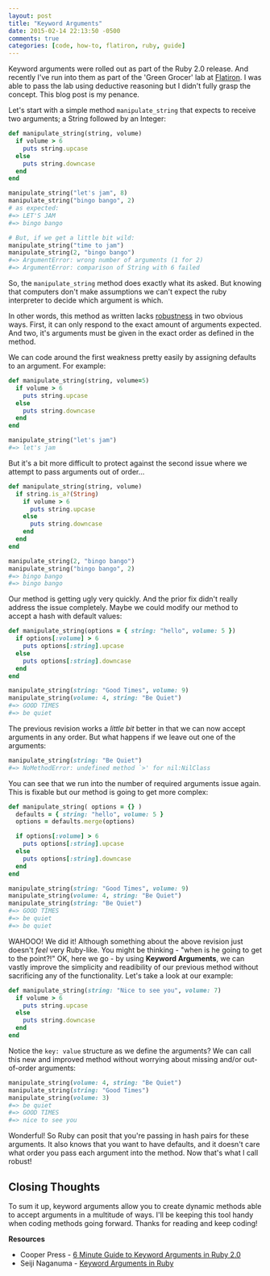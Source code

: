 ```yaml
---
layout: post
title: "Keyword Arguments"
date: 2015-02-14 22:13:50 -0500
comments: true
categories: [code, how-to, flatiron, ruby, guide]
---
```


Keyword arguments were rolled out as part of the Ruby 2.0 release. And recently I've run into them as part of the 'Green Grocer' lab at [Flatiron](http://flatironschool.com/). I was able to pass the lab using deductive reasoning but I didn't fully grasp the concept. This blog post is my penance.

Let's start with a simple method `manipulate_string` that expects to receive two arguments; a String followed by an Integer:

``` ruby
def manipulate_string(string, volume)
  if volume > 6
    puts string.upcase
  else
    puts string.downcase
  end
end

manipulate_string("let's jam", 8)
manipulate_string("bingo bango", 2)
# as expected:
#=> LET'S JAM
#=> bingo bango

# But, if we get a little bit wild:
manipulate_string("time to jam")
manipulate_string(2, "bingo bango")
#=> ArgumentError: wrong number of arguments (1 for 2)
#=> ArgumentError: comparison of String with 6 failed
```

So, the `manipulate_string` method does exactly what its asked. But knowing that computers don't make assumptions we can't expect the ruby interpreter to decide which argument is which. 

In other words, this method as written lacks [robustness](https://en.wikipedia.org/wiki/Robustness_%28computer_science%29) in two obvious ways. First, it can only respond to the exact amount of arguments expected. And two, it's arguments must be given in the exact order as defined in the method. 

We can code around the first weakness pretty easily by assigning defaults to an argument. For example:

``` ruby
def manipulate_string(string, volume=5)
  if volume > 6
    puts string.upcase
  else
    puts string.downcase
  end
end

manipulate_string("let's jam")
#=> let's jam
```
But it's a bit more difficult to protect against the second issue where we attempt to pass arguments out of order...

``` ruby
def manipulate_string(string, volume)
  if string.is_a?(String)
    if volume > 6
      puts string.upcase
    else
      puts string.downcase
    end
  end
end

manipulate_string(2, "bingo bango")
manipulate_string("bingo bango", 2)
#=> bingo bango
#=> bingo bango
```

Our method is getting ugly very quickly. And the prior fix didn't really address the issue completely. Maybe we could modify our method to accept a hash with default values:

``` ruby
def manipulate_string(options = { string: "hello", volume: 5 })
  if options[:volume] > 6
    puts options[:string].upcase
  else
    puts options[:string].downcase
  end
end

manipulate_string(string: "Good Times", volume: 9)
manipulate_string(volume: 4, string: "Be Quiet")
#=> GOOD TIMES
#=> be quiet
```

The previous revision works a *little bit* better in that we can now accept arguments in any order. But what happens if we leave out one of the arguments:

``` ruby
manipulate_string(string: "Be Quiet")
#=> NoMethodError: undefined method `>' for nil:NilClass
```

You can see that we run into the number of required arguments issue again. This is fixable but our method is going to get more complex:

``` ruby
def manipulate_string( options = {} )
  defaults = { string: "hello", volume: 5 }
  options = defaults.merge(options)

  if options[:volume] > 6
    puts options[:string].upcase
  else
    puts options[:string].downcase
  end
end

manipulate_string(string: "Good Times", volume: 9)
manipulate_string(volume: 4, string: "Be Quiet")
manipulate_string(string: "Be Quiet")
#=> GOOD TIMES
#=> be quiet
#=> be quiet
```

WAHOOO! We did it! Although something about the above revision just doesn't *feel* very Ruby-like. You might be thinking - "when is he going to get to the point?!" OK, here we go - by using **Keyword Arguments**, we can vastly improve the simplicity and readibility of our previous method without sacrificing any of the functionality. Let's take a look at our example:

``` ruby
def manipulate_string(string: "Nice to see you", volume: 7)
  if volume > 6
    puts string.upcase
  else
    puts string.downcase
  end
end
```

Notice the `key: value` structure as we define the arguments? We can call this new and improved method without worrying about missing and/or out-of-order arguments:

``` ruby
manipulate_string(volume: 4, string: "Be Quiet")
manipulate_string(string: "Good Times")
manipulate_string(volume: 3)
#=> be quiet
#=> GOOD TIMES
#=> nice to see you
```

Wonderful! So Ruby can posit that you're passing in hash pairs for these arguments. It also knows that you want to have defaults, and it doesn't care what order you pass each argument into the method. Now that's what I call robust!

Closing Thoughts
----------------

To sum it up, keyword arguments allow you to create dynamic methods able to accept arguments in a multitude of ways. I'll be keeping this tool handy when coding methods going forward. Thanks for reading and keep coding!

**Resources**

* Cooper Press - [6 Minute Guide to Keyword Arguments in Ruby 2.0](https://www.youtube.com/watch?v=u8Q6Of_mScI)
* Seiji Naganuma - [Keyword Arguments in Ruby](http://www.seijinaganuma.com/2015/02/keyword-arguments-in-ruby/)
